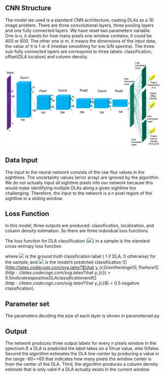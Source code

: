 ## CNN Structure
The model we used is a standard CNN architecture, casting DLAs as a 1D image problem. There are three convolutional layers, three pooling layers and one fully connected layers. We have reset two parameters variable. One is n, it stands for how many pixels one window contains, it could be 400 or 600. The other one is m, it means the dimensions of the input data, the value of it is 1 or 4 (median smoothing for low S/N spectra). The three sub-fully connected layers are correspond to three labels: classification, offset(DLA location) and column density. 
![image](https://github.com/cosmodesi/desi-dlas/blob/training/desidlas/training/figures/CNN.png)

## Data Input
The input to the neural network consists of the raw flux values in the sightlines. The uncertainty values (error array) are ignored by the algorithm.
We do not actually input all sightline pixels into our network because this would make identifying multiple DLAs along a given sightline too challenging. Therefore, the input to the network is a n pixel region of the sightline in a sliding window. 

## Loss Function
In this model, three outputs are produced: classification, localization, and column density estimation. So there are three individual loss functions.

The loss function for DLA classification (![](http://latex.codecogs.com/svg.latex?\mathcal{L}_{c})) in a sample is the standard cross-entropy loss function

where ![](http://latex.codecogs.com/svg.latex?y_{c}) is the ground truth classification label ( 1 if DLA; 0 otherwise) for the sample; and ![](http://latex.codecogs.com/svg.latex?\hat{y_{c}}) is the model’s predicted classification ![](http://latex.codecogs.com/svg.latex?$\\hat y_{c}$) is in the range (0,1) where ![](http://latex.codecogs.com/svg.latex?$\\hat y_{c}$) > 0.5 indicates a positive DLA classification and ![](http://latex.codecogs.com/svg.latex?$\\hat y_{c}$) < 0.5 negative classification).

## Parameter set
The parameters deciding the size of each layer is shown in parameterset.py 

## Output
The network produces three output labels for every n pixels window in the spectrum.If a DLA is predicted the label takes on a 1/true value, else 0/false. Second the algorithm estimates the DLA line-center by producing a value in the range -60~+60 that indicates how many pixels the window center is from the center of the DLA. Third, the algorithm produces a column density estimate that is only valid if a DLA actually exists in the current window.
